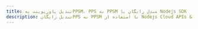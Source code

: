 ---title: تبدیل پاورپوینت بهPPSM، PPS به PPSM مبدل رایگان یا Nodejs SDKdescription: تبدیل رایگانPPS به PPSM با استفاده از Nodejs Cloud APIs & SDK. همچنین اسناد Microsoft PowerPoint را در Cloud ایجاد، ویرایش و رندر کنید.---